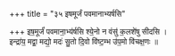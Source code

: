 +++
title = "३५ इषमूर्जं पवमानाभ्यर्षसि"

+++
इष॒मूर्जं॑ पवमाना॒भ्य॑र्षसि श्ये॒नो न वंसु॑ क॒लशे॑षु सीदसि ।  
इन्द्रा॑य॒ मद्वा॒ मद्यो॒ मदः॑ सु॒तो दि॒वो वि॑ष्ट॒म्भ उ॑प॒मो वि॑चक्ष॒णः ॥